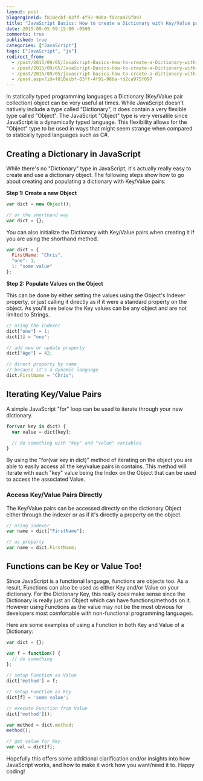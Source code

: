 ```yaml
---
layout: post
blogengineid: f810ecbf-03ff-4f92-98ba-fd2ca975f097
title: "JavaScript Basics: How to create a Dictionary with Key/Value pairs"
date: 2015-09-05 09:15:00 -0500
comments: true
published: true
categories: ["JavaScript"]
tags: ["JavaScript", "js"]
redirect_from: 
  - /post/2015/09/05/JavaScript-Basics-How-to-create-a-Dictionary-with-KeyValue-pairs.aspx
  - /post/2015/09/05/JavaScript-Basics-How-to-create-a-Dictionary-with-KeyValue-pairs
  - /post/2015/09/05/javascript-basics-how-to-create-a-dictionary-with-keyvalue-pairs
  - /post.aspx?id=f810ecbf-03ff-4f92-98ba-fd2ca975f097
---
```

<!-- more -->

In statically typed programming languages a Dictionary (Key/Value pair collection) object can be very useful at times. While JavaScript doesn't natively include a type called "Dictionary", it does contain a very flexible type called "Object". The JavaScript "Object" type is very versatile since JavaScript is a dynamically typed language. This flexibility allows for the "Object" type to be used in ways that might seem strange when compared to statically typed languages such as C#.

## Creating a Dictionary in JavaScript

While there's no "Dictionary" type in JavaScript, it's actually really easy to create and use a dictionary object. The following steps show how to go about creating and populating a dictionary with Key/Value pairs:

**Step 1: Create a new Object**

```javascript
var dict = new Object();

// or the shorthand way
var dict = {};
```

You can also initialize the Dictionary with Key/Value pairs when creating it if you are using the shorthand method.

```javascript
var dict = {
  FirstName: "Chris",
  "one": 1,
  1: "some value"
};
```

**Step 2: Populate Values on the Object**

This can be done by either setting the values using the Object's Indexer property, or just calling it directly as if it were a standard property on the object. As you'll see below the Key values can be any object and are not limited to Strings.

```javascript
// using the Indexer
dict["one"] = 1;
dict[1] = "one";

// add new or update property
dict["Age"] = 42;

// direct property by name
// because it's a dynamic language
dict.FirstName = "Chris";
```

<!-- ad -->

## Iterating Key/Value Pairs

A simple JavaScript "for" loop can be used to iterate through your new dictionary.

```javascript
for(var key in dict) {
  var value = dict[key];

  // do something with "key" and "value" variables
}
```

By using the "for(var key in dict)" method of iterating on the object you are able to easily access all the key/value pairs in contains. This method will iterate with each "key" value being the Index on the Object that can be used to access the associated Value.
<h3>Access Key/Value Pairs Directly</h3>

The Key/Value pairs can be accessed directly on the dictionary Object either through the indexer or as if it's directly a property on the object.

```javascript
// using indexer
var name = dict["FirstName"];

// as property
var name = dict.FirstName;
```

## Functions can be Key or Value Too!

Since JavaScript is a functional language, functions are objects too. As a result, Functions can also be used as either Key and/or Value on your dictionary. For the Dictionary Key, this really does make sense since the Dictionary is really just an Object which can have functions/methods on it. However using Functions as the value may not be the most obvious for developers most comfortable with non-functional programming languages.

Here are some examples of using a Function in both Key and Value of a Dictionary:

```javascript
var dict = {};

var f = function() {
  // do something
};

// setup Function as Value
dict['method'] = f;

// setup Function as Key
dict[f] = 'some value';

// execute Function from Value
dict['method']();

var method = dict.method;
method();

// get value for Key
var val = dict[f];
```

Hopefully this offers some additional clarification and/or insights into how JavaScript works, and how to make it work how you want/need it to. Happy coding!
